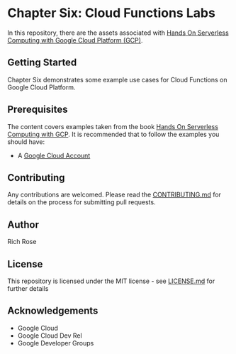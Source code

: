 # Chapter Six: Cloud Functions Labs

In this repository, there are the assets associated with [Hands On Serverless Computing with Google Cloud Platform (GCP)](TBC).

## Getting Started

Chapter Six demonstrates some example use cases for Cloud Functions on Google Cloud Platform.

## Prerequisites

The content covers examples taken from the book [Hands On Serverless Computing with GCP](). It is recommended that to follow the examples you should have:

* A [Google Cloud Account](https://cloud.google.com)


## Contributing

Any contributions are welcomed. Please read the [CONTRIBUTING.md](TBC) for details on the process for submitting pull requests.

## Author

Rich Rose

## License

This repository is licensed under the MIT license - see [LICENSE.md](TBC) for further details

## Acknowledgements

* Google Cloud
* Google Cloud Dev Rel
* Google Developer Groups



